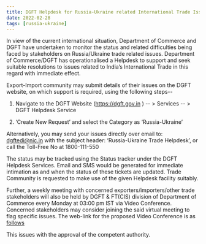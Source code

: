 ```yaml
---
title: DGFT Helpdesk for Russia-Ukraine related International Trade Issues
date: 2022-02-28
tags: [russia-ukraine]
---
```


In view of the current international situation, Department of Commerce and DGFT have undertaken to monitor the status and related difficulties being faced by stakeholders on Russia/Ukraine trade related issues. Department of Commerce/DGFT has operationalised a Helpdesk to support and seek suitable resolutions to issues related to India’s International Trade in this regard with immediate effect.

Export-Import community may submit details of their issues on the DGFT website, on which support is required, using the following steps--

1. Navigate to the DGFT Website (https://dgft.gov.in ) -- > Services -- > DGFT Helpdesk Service

1. ‘Create New Request’ and select the Category as ‘Russia-Ukraine’

Alternatively, you may send your issues directly over email to: dgftedi@nic.in with the subject header: ‘Russia-Ukraine Trade Helpdesk’, or call the Toll-Free No at 1800-111-550

The status may be tracked using the Status tracker under the DGFT Helpdesk Services. Email and SMS would be generated for immediate intimation as and when the status of these tickets are updated. Trade Community is requested to make use of the given Helpdesk facility suitably.

Further, a weekly meeting with concerned exporters/importers/other trade stakeholders will also be held by DGFT & FT(CIS) division of Department of Commerce every Monday at 03:00 pm IST via Video Conference. Concerned stakeholders may consider joining the said virtual meeting to flag specific issues. The web-link for the proposed Video Conference is as [follows](https://example.com)

This issues with the approval of the competent authority.
